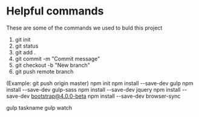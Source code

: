 # Helpful commands

These are some of the commands we used to buld this project

1. git init
2. git status
3. git add .
4. git commit -m "Commit message"
5. git checkout -b "New branch"
6. git push remote branch

(Example: git push origin master)
npm init
npm install --save-dev gulp
npm install --save-dev gulp-sass
npm install --save-dev jquery
npm install --save-dev bootstrap@4.0.0-beta
npm install --save-dev browser-sync


gulp taskname
gulp watch
